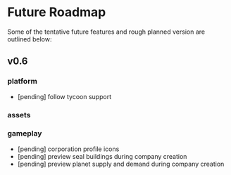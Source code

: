 
# Future Roadmap
Some of the tentative future features and rough planned version are outlined below:

## v0.6
### platform
* [pending] follow tycoon support

### assets

### gameplay
* [pending] corporation profile icons
* [pending] preview seal buildings during company creation
* [pending] preview planet supply and demand during company creation
